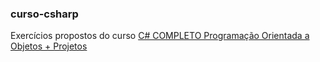 ### curso-csharp

Exercícios propostos do curso [C# COMPLETO Programação Orientada a Objetos + Projetos](https://www.udemy.com/course/programacao-orientada-a-objetos-csharp)
